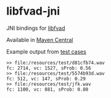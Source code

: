 # libfvad-jni

JNI bindings for [libfvad](https://github.com/dpirch/libfvad/tree/master)

Available in [Maven Central](https://mvnrepository.com/artifact/io.vacco.fvad)

Example output from [test cases](./src/test/java/io/vacco/fvad/FvContextTest.java)

```
>> file:/resources/test/d81cfb74.wav
fc: 2714, vc: 1527, sProb: 0.56
>> file:/resources/test/5574b93d.wav
fc: 512, vc: 147, sProb: 0.29
>> file:/resources/test/jfk.wav
fc: 1100, vc: 881, sProb: 0.80
```